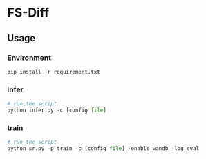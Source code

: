 # FS-Diff
## Usage
### Environment
```python
pip install -r requirement.txt
```

### infer
```python
# run the script
python infer.py -c [config file]
```
### train
```python
# run the script
python sr.py -p train -c [config file] -enable_wandb -log_eval
```
